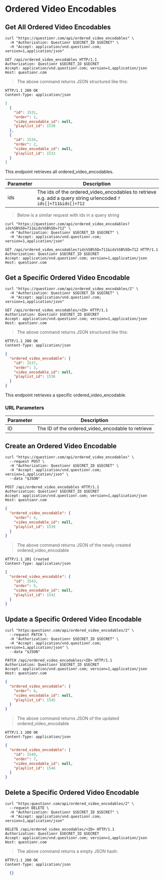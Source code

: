 # Ordered Video Encodables

## Get All Ordered Video Encodables

```shell
curl "https://questionr.com/api/ordered_video_encodables" \
  -H "Authorization: Questionr $SECRET_ID $SECRET" \
  -H "Accept: application/vnd.questionr.com; version=1,application/json"
```

```http
GET /api/ordered_video_encodables HTTP/1.1
Authorization: Questionr $SECRET_ID $SECRET
Accept: application/vnd.questionr.com; version=1,application/json
Host: questionr.com
```

> The above command returns JSON structured like this:

```http
HTTP/1.1 200 OK
Content-Type: application/json
```
```json
[
  {
    "id": 1531,
    "order": 1,
    "video_encodable_id": null,
    "playlist_id": 1530
  },
  {
    "id": 1534,
    "order": 2,
    "video_encodable_id": null,
    "playlist_id": 1533
  }
]
```

This endpoint retrieves all ordered_video_encodables.


Parameter | Description
--------- | -----------
ids | The ids of the ordered_video_encodables to retrieve e.g. add a query string urlencoded `?ids[]=711&ids[]=712`

> Below is a similar request with ids in a query string

```shell
curl "https://questionr.com/api/ordered_video_encodables?ids%5B%5D=711&ids%5B%5D=712" \
  -H "Authorization: Questionr $SECRET_ID $SECRET" \
  -H "Accept: application/vnd.questionr.com; version=1,application/json"
```
```http
GET /api/ordered_video_encodables?ids%5B%5D=711&ids%5B%5D=712 HTTP/1.1
Authorization: Questionr $SECRET_ID $SECRET
Accept: application/vnd.questionr.com; version=1,application/json
Host: questionr.com
```

## Get a Specific Ordered Video Encodable

```shell
curl "https://questionr.com/api/ordered_video_encodables/2" \
  -H "Authorization: Questionr $SECRET_ID $SECRET" \
  -H "Accept: application/vnd.questionr.com; version=1,application/json"
```

```http
GET /api/ordered_video_encodables/<ID> HTTP/1.1
Authorization: Questionr $SECRET_ID $SECRET
Accept: application/vnd.questionr.com; version=1,application/json
Host: questionr.com
```

> The above command returns JSON structured like this:

```http
HTTP/1.1 200 OK
Content-Type: application/json
```
```json
{
  "ordered_video_encodable": {
    "id": 1537,
    "order": 3,
    "video_encodable_id": null,
    "playlist_id": 1536
  }
}
```

This endpoint retrieves a specific ordered_video_encodable.

### URL Parameters

Parameter | Description
--------- | -----------
ID | The ID of the ordered_video_encodable to retrieve



## Create an Ordered Video Encodable



```shell
curl "https://questionr.com/api/ordered_video_encodables" \
  --request POST \
  -H "Authorization: Questionr $SECRET_ID $SECRET" \
  -H "Accept: application/vnd.questionr.com; version=1,application/json" \
  --data "$JSON"
```

```http
POST /api/ordered_video_encodables HTTP/1.1
Authorization: Questionr $SECRET_ID $SECRET
Accept: application/vnd.questionr.com; version=1,application/json
Host: questionr.com
```
```json
{
  "ordered_video_encodable": {
    "order": 4,
    "video_encodable_id": null,
    "playlist_id": 1539
  }
}
```

> The above command returns JSON of the newly created ordered_video_encodable

```http
HTTP/1.1 201 Created
Content-Type: application/json
```
```json
{
  "ordered_video_encodable": {
    "id": 1543,
    "order": 5,
    "video_encodable_id": null,
    "playlist_id": 1542
  }
}
```

## Update a Specific Ordered Video Encodable



```shell
curl "https:questionr.com/api/ordered_video_encodables/2" \
  --request PATCH \
  -H "Authorization: Questionr $SECRET_ID $SECRET" \
  -H "Accept: application/vnd.questionr.com; version=1,application/json" \
  --data "$JSON"
```
```http
PATCH /api/ordered_video_encodables/<ID> HTTP/1.1
Authorization: Questionr $SECRET_ID $SECRET
Accept: application/vnd.questionr.com; version=1,application/json
Host: questionr.com
```
```json
{
  "ordered_video_encodable": {
    "order": 6,
    "video_encodable_id": null,
    "playlist_id": 1545
  }
}
```

> The above command returns JSON of the updated ordered_video_encodable

```http
HTTP/1.1 200 OK
Content-Type: application/json
```
```json
{
  "ordered_video_encodable": {
    "id": 1549,
    "order": 7,
    "video_encodable_id": null,
    "playlist_id": 1548
  }
}
```


## Delete a Specific Ordered Video Encodable



```shell
curl "https:questionr.com/api/ordered_video_encodables/2" \
  --request DELETE \
  -H "Authorization: Questionr $SECRET_ID $SECRET" \
  -H "Accept: application/vnd.questionr.com; version=1,application/json"
```

```http
DELETE /api/ordered_video_encodables/<ID> HTTP/1.1
Authorization: Questionr $SECRET_ID $SECRET
Accept: application/vnd.questionr.com; version=1,application/json
Host: questionr.com
```

> The above command returns a empty JSON hash:

```http
HTTP/1.1 200 OK
Content-Type: application/json
```
```json
  {}
```

